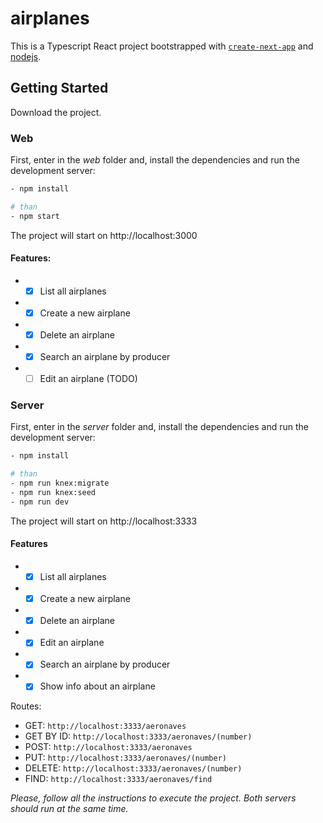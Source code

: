   # airplanes
  This is a Typescript React project bootstrapped with [`create-next-app`](https://github.com/vercel/next.js/tree/canary/packages/create-next-app) and [nodejs](https://nodejs.org/en/).

  ## Getting Started
  
  Download the project.
  ### Web
  First, enter in the _web_ folder and, install the dependencies and run the development server:

  ```bash
  - npm install

  # than
  - npm start

  ```
  The project will start on http://localhost:3000

  #### Features:
  - - [x] List all airplanes 
  - - [x] Create a new airplane
  - - [x] Delete an airplane
  - - [x] Search an airplane by producer
  - - [ ] Edit an airplane (TODO)

  ### Server

  First, enter in the _server_ folder and, install the dependencies and run the development server:

  ```bash
  - npm install

  # than
  - npm run knex:migrate
  - npm run knex:seed
  - npm run dev

  ```
  The project will start on http://localhost:3333

  #### Features
  - - [x] List all airplanes 
  - - [x] Create a new airplane
  - - [x] Delete an airplane
  - - [x] Edit an airplane
  - - [x] Search an airplane by producer
  - - [x] Show info about an airplane

  Routes:
  - GET: `http://localhost:3333/aeronaves`
  - GET BY ID: `http://localhost:3333/aeronaves/(number)`
  - POST: `http://localhost:3333/aeronaves`
  - PUT: `http://localhost:3333/aeronaves/(number)`
  - DELETE: `http://localhost:3333/aeronaves/(number)`
  - FIND: `http://localhost:3333/aeronaves/find`

  _Please, follow all the instructions to execute the project. Both servers should run at the same time._
